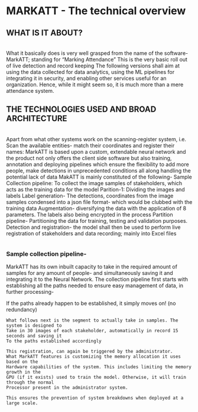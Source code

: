 
<h1>MARKATT - The technical overview</h1> 


<h2>WHAT IS IT ABOUT?</h2><br>
What it basically does is very well grasped from the name of the software- MarkATT; standing for “Marking Attendance”
This is the very basic roll out of live detection and record keeping 
The following versions shall aim at using the data collected for data analytics, using the ML pipelines for integrating it in security, and enabling other services useful for an organization.
Hence, while it might seem so, it is much more than a mere attendance system.

<h2>THE TECHNOLOGIES USED AND BROAD ARCHITECTURE</h2><br>
Apart from what other systems work on the scanning-register system, i.e. Scan the available entities- match their coordinates and register their names: MarkATT is based upon a custom, extendable neural network and the product not only offers the client side software but also training, annotation and deploying pipelines which ensure the flexibility to add more people, make detections in unprecedented conditions all along handling the potential lack of data
MakATT is mainly constituted of the following- 
Sample Collection pipeline: To collect the image samples of stakeholders, which acts as the training data for the model
Parition-1: Dividing the images and labels 
Label generation- The detections, coordinates from the image samples condensed into a json file format- which would be clubbed with the training data 
Augmentation- diversifying the data with the application of 8 parameters. The labels also being encrypted in the process
Partition pipeline- Partitioning the data for training, testing and validation purposes.
Detection and registration- the model shall then be used to perform live registration of stakeholders and data recording; mainly into Excel files

<img></img>

<h3>Sample collection pipeline-</h3>
 MarkATT has its own inbuilt capacity to take in the required amount of samples for any amount of people- and simultaneously saving it and integrating it to the Neural Network.
The collection pipeline first starts with establishing all the paths needed to ensure easy management of data, in further processing-


If the paths already happen to be established, it simply moves on! (no redundancy)

	What follows next is the segment to actually take in samples. The system is designed to
	Take in 30 images of each stakeholder, automatically in record 15 seconds and saving it 	
	To the paths established accordingly 
	
	This registration, can again be triggered by the administrator.
	What MarkATT features is customizing the memory allocation it uses based on the 
	Hardware capabilities of the system. This includes limiting the memory growth in the 	
	GPU (if it exists) used to train the model. Otherwise, it will train through the normal 
	Processor present in the administrator system.
	
	This ensures the prevention of system breakdowns when deployed at a large scale.
	
	
